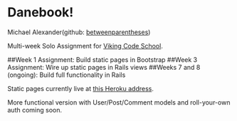 Danebook!
==========

Michael Alexander(github: [betweenparentheses](https://github.com/betweenparentheses))



Multi-week Solo Assignment for [Viking Code School](http://vikingcodeschool.com).

##Week 1 Assignment: Build static pages in Bootstrap
##Week 3 Assignment: Wire up static pages in Rails views
##Weeks 7 and 8 (ongoing): Build full functionality in Rails


Static pages currently live at [this Heroku address](danebooking.herokuapp.com).

More functional version with User/Post/Comment models and roll-your-own auth coming soon.
